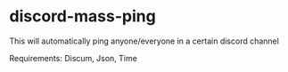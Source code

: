 # discord-mass-ping
This will automatically ping anyone/everyone in a certain discord channel

Requirements: Discum, Json, Time
